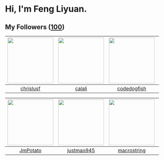 # Hi, I'm Feng Liyuan.

## My Followers ([100](https://github.com/SunRunAway?tab=followers))

| <img src="https://avatars.githubusercontent.com/u/1543151?v=4" width="150" height="150" /> | <img src="https://avatars.githubusercontent.com/u/15995588?v=4" width="150" height="150" /> | <img src="https://avatars.githubusercontent.com/u/6002026?v=4" width="150" height="150" /> | <img src="https://avatars.githubusercontent.com/u/250445?v=4" width="150" height="150" /> |
| :----------------------------------------------------------------------------------------: | :-----------------------------------------------------------------------------------------: | :----------------------------------------------------------------------------------------: | :---------------------------------------------------------------------------------------: |
|                          [chrislusf](https://github.com/chrislusf)                         |                             [calali](https://github.com/calali)                             |                        [codedogfish](https://github.com/codedogfish)                       |                           [batermj](https://github.com/batermj)                           |

| <img src="https://avatars.githubusercontent.com/u/1446531?v=4" width="150" height="150" /> | <img src="https://avatars.githubusercontent.com/u/619331?v=4" width="150" height="150" /> | <img src="https://avatars.githubusercontent.com/u/35601156?v=4" width="150" height="150" /> | <img src="https://avatars.githubusercontent.com/u/10694566?v=4" width="150" height="150" /> |
| :----------------------------------------------------------------------------------------: | :---------------------------------------------------------------------------------------: | :-----------------------------------------------------------------------------------------: | :-----------------------------------------------------------------------------------------: |
|                           [JmPotato](https://github.com/JmPotato)                          |                        [justmao945](https://github.com/justmao945)                        |                        [macrostring](https://github.com/macrostring)                        |                         [zhuboshuai](https://github.com/zhuboshuai)                         |